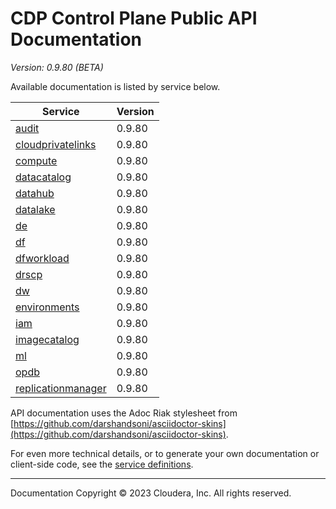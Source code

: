 # CDP Control Plane Public API Documentation

*Version: 0.9.80 (BETA)*

Available documentation is listed by service below.

| Service | Version |
| --- | --- |
| [audit](./audit/index.html) | 0.9.80 |
| [cloudprivatelinks](./cloudprivatelinks/index.html) | 0.9.80 |
| [compute](./compute/index.html) | 0.9.80 |
| [datacatalog](./datacatalog/index.html) | 0.9.80 |
| [datahub](./datahub/index.html) | 0.9.80 |
| [datalake](./datalake/index.html) | 0.9.80 |
| [de](./de/index.html) | 0.9.80 |
| [df](./df/index.html) | 0.9.80 |
| [dfworkload](./dfworkload/index.html) | 0.9.80 |
| [drscp](./drscp/index.html) | 0.9.80 |
| [dw](./dw/index.html) | 0.9.80 |
| [environments](./environments/index.html) | 0.9.80 |
| [iam](./iam/index.html) | 0.9.80 |
| [imagecatalog](./imagecatalog/index.html) | 0.9.80 |
| [ml](./ml/index.html) | 0.9.80 |
| [opdb](./opdb/index.html) | 0.9.80 |
| [replicationmanager](./replicationmanager/index.html) | 0.9.80 |

API documentation uses the Adoc Riak stylesheet from
[https://github.com/darshandsoni/asciidoctor-skins](https://github.com/darshandsoni/asciidoctor-skins).

For even more technical details, or to generate your own documentation or client-side code, see the
[service definitions](swagger/).

----

Documentation Copyright © 2023 Cloudera, Inc. All rights reserved.

